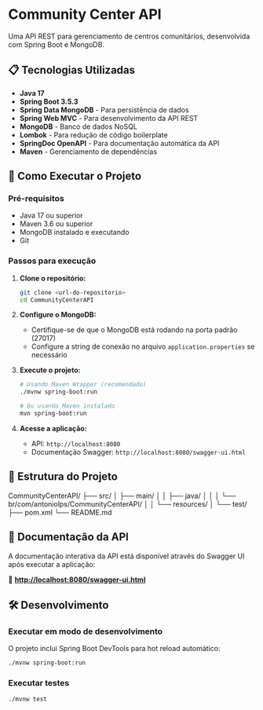 # Community Center API

Uma API REST para gerenciamento de centros comunitários, desenvolvida com Spring Boot e MongoDB.

## 📋 Tecnologias Utilizadas

- **Java 17**
- **Spring Boot 3.5.3**
- **Spring Data MongoDB** - Para persistência de dados
- **Spring Web MVC** - Para desenvolvimento da API REST
- **MongoDB** - Banco de dados NoSQL
- **Lombok** - Para redução de código boilerplate
- **SpringDoc OpenAPI** - Para documentação automática da API
- **Maven** - Gerenciamento de dependências

## 🚀 Como Executar o Projeto

### Pré-requisitos

- Java 17 ou superior
- Maven 3.6 ou superior
- MongoDB instalado e executando
- Git

### Passos para execução

1. **Clone o repositório:**
   ```bash
   git clone <url-do-repositorio>
   cd CommunityCenterAPI
   ```

2. **Configure o MongoDB:**
   - Certifique-se de que o MongoDB está rodando na porta padrão (27017)
   - Configure a string de conexão no arquivo `application.properties` se necessário

3. **Execute o projeto:**
   ```bash
   # Usando Maven Wrapper (recomendado)
   ./mvnw spring-boot:run
   
   # Ou usando Maven instalado
   mvn spring-boot:run
   ```

4. **Acesse a aplicação:**
   - API: `http://localhost:8080`
   - Documentação Swagger: `http://localhost:8080/swagger-ui.html`

## 📁 Estrutura do Projeto
CommunityCenterAPI/
├── src/
│ ├── main/
│ │ ├── java/
│ │ │ └── br/com/antoniolps/CommunityCenterAPI/
│ │ └── resources/
│ └── test/
├── pom.xml
└── README.md

## 📖 Documentação da API

A documentação interativa da API está disponível através do Swagger UI após executar a aplicação:

🔗 **[http://localhost:8080/swagger-ui.html](http://localhost:8080/swagger-ui.html)**

## 🛠️ Desenvolvimento

### Executar em modo de desenvolvimento

O projeto inclui Spring Boot DevTools para hot reload automático:
```bash 
./mvnw spring-boot:run
```

### Executar testes

```bash
./mvnw test
```